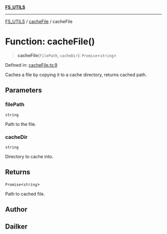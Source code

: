 [**FS_UTILS**](../../README.md)

***

[FS_UTILS](../../README.md) / [cacheFile](../README.md) / cacheFile

# Function: cacheFile()

> **cacheFile**(`filePath`, `cacheDir`): `Promise`\<`string`\>

Defined in: [cacheFile.ts:9](https://github.com/dailker/everyutil-js/blob/7799f3f003cb23f425be3f1c83c38483e2648188/src/fs/cacheFile.ts#L9)

Caches a file by copying it to a cache directory, returns cached path.

## Parameters

### filePath

`string`

Path to the file.

### cacheDir

`string`

Directory to cache into.

## Returns

`Promise`\<`string`\>

Path to cached file.

## Author

## Dailker
